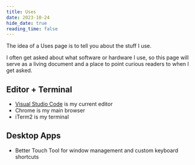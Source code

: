 ```yaml
---
title: Uses
date: 2023-10-24
hide_date: true
reading_time: false
---
```


The idea of a Uses page is to tell you about the stuff I use.


I often get asked about what software or hardware I use, so this page will serve as a living document and a place to point curious readers to when I get asked.

## Editor + Terminal

- [Visual Studio Code](https://code.visualstudio.com/) is my current editor
- Chrome is my main browser
- iTerm2 is my terminal

## Desktop Apps

- Better Touch Tool for window management and custom keyboard shortcuts
